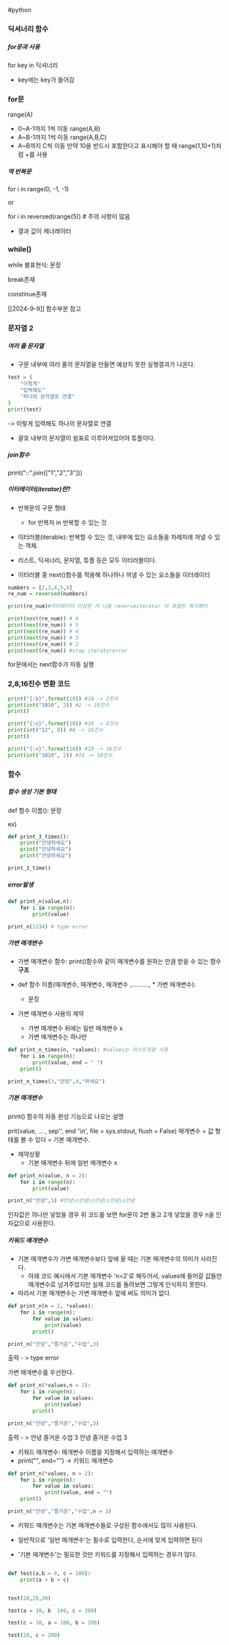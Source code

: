 #python
### 딕셔너리 함수
##### for문과 사용
for key in 딕셔너리
- key에는 key가 들어감


### for문
range(A)
- 0~A-1까지 1씩 이동
range(A,B)
- A~B-1까지 1씩 이동
range(A,B,C)
- A~B까지 C씩 이동
만약 10을 반드시 포함한다고 표시해야 할 때
range(1,10+1)처럼 +를 사용

##### 역 반복문

for i in range(0, -1, -1)

or

for i in reversed(range(5))
\# 주의 사항이 많음
- 결과 값이 제너레이터

### while()

while 불표현식:
	문장

break존재

constinue존재

[[2024-9-9]] 함수부분 참고


### 문자열 2

##### 여러 줄 문자열
- 구문 내부에 여러 줄의 문자열을 만들면 예상치 못한 실행결과가 나온다.
```python
test = (
	"이렇게"
	"입력해도"
	"하나의 문자열로 연결"
)
print(test)
```
-> 이렇게 입력해도 하나의 문자열로 연결
- 괄호 내부의 문자열이 쉼표로 이루어져있어야 튜플이다.

##### join함수

print("::".join(["1","2","3"]))


##### 이터레이터(iterator)란?
- 반복문의 구문 형태
	- for 반복자 in 반복할 수 있는 것

- 이터러블(iterable): 반복할 수 있는 것, 내부에 있는 요소들을 차례차례 꺼낼 수 있는 객체.

- 리스트, 딕셔너리, 문자열, 튜플 등은 모두 이터러블이다.


- 이터러블 중 next()함수를 적용해 하나하나 꺼낼 수 있는 요소들을 이터레이터

```python
numbers = [2,3,4,5,6]
re_num = reversed(numbers)

print(re_num)#이터레이터 이상한 거 나옴 reverseiterator 이 포함된 뭐시깽이

print(next(re_num)) # 6
print(next(re_num)) # 5
print(next(re_num)) # 4
print(next(re_num)) # 3
print(next(re_num)) # 2
print(next(re_num)) #stop iteratorerror
```

for문에서는 next함수가 자동 실행


### 2,8,16진수 변환 코드

```python
print("{:b}".format(10)) #10 -> 2진수
print(int("1010", 2)) #2 -> 10진수
print()

print("{:o}".format(10)) #10 -> 8진수
print(int("12", 8)) #8 -> 10진수
print()

print("{:x}".format(10)) #10 -> 16진수
print(int("1010", 2)) #16 -> 10진수

```

### 함수

##### 함수 생성 기본 형태
def 함수 이름():
	문장

ex)
```python
def print_3_times():
	print("안녕하세요")
	print("안녕하세요")
	print("안녕하세요")

print_3_time()
```

##### error발생

```python
def print_n(value,n):
	for i in range(n):
		print(value)

print_n(1234) # type error
```

##### 가변 매개변수
- 가변 매개변수 함수: print()함수와 같이 매개변수를 원하는 만큼 받을 수 있는 함수
**구조**
- def 함수 이름(매개변수, 매개변수, 매개변수 ,.........., * 가변 매개변수):
	- 문장

- 가변 매개변수 사용의 제약
	- 가변 매개변수 뒤에는 일반 매개변수 x
	- 가변 매개변수는 하나만
```python
def print_n_times(n, *values): #values는 리스트처럼 사용
	for i in range(n):
		print(value, end = " ")
	print()

print_n_times(3,"안녕",4,"하세요")
```

##### 기본 매개변수

print() 함수의 자동 완성 기능으로 나오는 설명

prit(value, ... , sep'', end '\n', file = sys.stdout, flush = False)
매개변수 = 값 형태를 볼 수 있다 = 기본 매개변수.

- 제약상황
	- 기본 매개변수 뒤에 일반 매개변수 x
```python
def print_n(value, n = 2):
	for i in range(n):
		print(value)

print_n("안녕",5) #안녕\n안녕\n안녕\n안녕\n안녕
```

인자값은 하나만 넣었을 경우 위 코드를 보면 for문이 2번 돌고 2개 넣었을 경우 n을 인자값으로 사용한다.

##### 키워드 매개변수
- 기본 매개변수가 가변 매개변수보다 앞에 올 때는 기본 매개변수의 의미가 사라진다.
	- 아래 코드 예시에서 기본 매개변수 'n=2'로 해두어서, values에 들어갈 값들만 매개변수로 넘겨주었지만 실제 코드를 돌려보면 그렇게 인식하지 못한다.
- 따라서 기본 매개변수는 가변 매개변수 앞에 써도 의미가 없다.

```python
def print_n(n = 2, *values):
	for i in range(n):
		for value in values:
			print(value)
		print()

print_n("안녕","즐거운","수업",3)
```
출력 - > type error


가변 매개변수를 우선한다.
```python
def print_n(*values,n = 2):
	for i in range(n):
		for value in values:
			print(value)
		print()

print_n("안녕","즐거운","수업",3)
```

출력 - >
안녕 즐거운 수업 3
안녕 즐거운 수업 3

- 키워드 매개변수: 매개변수 이름을 지정해서 입력하는 매개변수
- print("", end="") -> 키워드 매개변수
```python
def print_n(*values, n = 2):
	for i in range(n):
		for value in values:
			print(value, end = "")
	print()

print_n("안녕","즐거운","수업",n = 3)
```


- 키워드 매개변수는 기본 매개변수들로 구성된 함수에서도 많이 사용된다.

- 일반적으로 '일반 매개변수'는 필수로 입력한다, 순서에 맞게 입력하면 된다
- '기본 매개변수'는 필요한 것만 키워드를 지정해서 입력하는 경우가 많다.

```python

def test(a,b = 0, c = 100):
	print(a + b + c)


test(10,20,30)

test(a = 10, b  100, c = 200)

test(c = 10, a = 100, b = 200)

test(10, c = 200)
```
